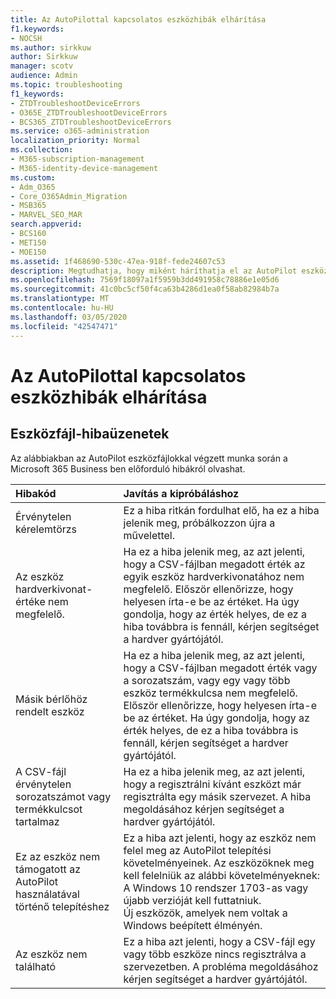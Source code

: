 ```yaml
---
title: Az AutoPilottal kapcsolatos eszközhibák elhárítása
f1.keywords:
- NOCSH
ms.author: sirkkuw
author: Sirkkuw
manager: scotv
audience: Admin
ms.topic: troubleshooting
f1_keywords:
- ZTDTroubleshootDeviceErrors
- O365E_ZTDTroubleshootDeviceErrors
- BCS365_ZTDTroubleshootDeviceErrors
ms.service: o365-administration
localization_priority: Normal
ms.collection:
- M365-subscription-management
- M365-identity-device-management
ms.custom:
- Adm_O365
- Core_O365Admin_Migration
- MSB365
- MARVEL_SEO_MAR
search.appverid:
- BCS160
- MET150
- MOE150
ms.assetid: 1f468690-530c-47ea-918f-fede24607c53
description: Megtudhatja, hogy miként háríthatja el az AutoPilot eszközfájljainak használata során a Microsoft 365 Vállalati verzióban előforduló hibákat.
ms.openlocfilehash: 7569f18097a1f5959b3dd491958c78886e1e05d6
ms.sourcegitcommit: 41c0bc5cf50f4ca63b4286d1ea0f58ab82984b7a
ms.translationtype: MT
ms.contentlocale: hu-HU
ms.lasthandoff: 03/05/2020
ms.locfileid: "42547471"
---
```

# <a name="troubleshoot-autopilot-device-errors"></a>Az AutoPilottal kapcsolatos eszközhibák elhárítása

## <a name="device-file-error-messages"></a>Eszközfájl-hibaüzenetek

Az alábbiakban az AutoPilot eszközfájlokkal végzett munka során a Microsoft 365 Business ben előforduló hibákról olvashat. 
  
|**Hibakód**|**Javítás a kipróbáláshoz**|
|:-----|:-----|
|Érvénytelen kérelemtörzs  <br/> |Ez a hiba ritkán fordulhat elő, ha ez a hiba jelenik meg, próbálkozzon újra a művelettel.  <br/> |
|Az eszköz hardverkivonat-értéke nem megfelelő.  <br/> |Ha ez a hiba jelenik meg, az azt jelenti, hogy a CSV-fájlban megadott érték az egyik eszköz hardverkivonatához nem megfelelő. Először ellenőrizze, hogy helyesen írta-e be az értéket. Ha úgy gondolja, hogy az érték helyes, de ez a hiba továbbra is fennáll, kérjen segítséget a hardver gyártójától.  <br/> |
|Másik bérlőhöz rendelt eszköz  <br/> |Ha ez a hiba jelenik meg, az azt jelenti, hogy a CSV-fájlban megadott érték vagy a sorozatszám, vagy egy vagy több eszköz termékkulcsa nem megfelelő. Először ellenőrizze, hogy helyesen írta-e be az értéket. Ha úgy gondolja, hogy az érték helyes, de ez a hiba továbbra is fennáll, kérjen segítséget a hardver gyártójától.  <br/> |
|A CSV-fájl érvénytelen sorozatszámot vagy termékkulcsot tartalmaz  <br/> |Ha ez a hiba jelenik meg, az azt jelenti, hogy a regisztrálni kívánt eszközt már regisztrálta egy másik szervezet. A hiba megoldásához kérjen segítséget a hardver gyártójától.  <br/> |
|Ez az eszköz nem támogatott az AutoPilot használatával történő telepítéshez  <br/> | Ez a hiba azt jelenti, hogy az eszköz nem felel meg az AutoPilot telepítési követelményeinek. Az eszközöknek meg kell felelniük az alábbi követelményeknek:  <br/>  A Windows 10 rendszer 1703-as vagy újabb verzióját kell futtatniuk.  <br/>  Új eszközök, amelyek nem voltak a Windows beépített élményén.  <br/> |
|Az eszköz nem található  <br/> |Ez a hiba azt jelenti, hogy a CSV-fájl egy vagy több eszköze nincs regisztrálva a szervezetben. A probléma megoldásához kérjen segítséget a hardver gyártójától.  <br/> |
